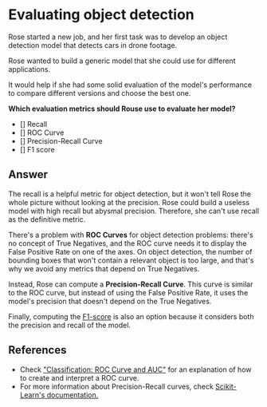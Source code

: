# Evaluating object detection

Rose started a new job, and her first task was to develop an object detection model that detects cars in drone footage.

Rose wanted to build a generic model that she could use for different applications.

It would help if she had some solid evaluation of the model's performance to compare different versions and choose the best one.

**Which evaluation metrics should Rouse use to evaluate her model?**

- [] Recall
- [] ROC Curve
- [] Precision-Recall Curve
- [] F1 score

## Answer

The recall is a helpful metric for object detection, but it won't tell Rose the whole picture without looking at the precision. Rose could build a useless model with high recall but abysmal precision. Therefore, she can't use recall as the definitive metric.

There's a problem with **ROC Curves** for object detection problems: there's no concept of True Negatives, and the ROC curve needs it to display the False Positive Rate on one of the axes. On object detection, the number of bounding boxes that won't contain a relevant object is too large, and that's why we avoid any metrics that depend on True Negatives.

Instead, Rose can compute a **Precision-Recall Curve**. This curve is similar to the ROC curve, but instead of using the False Positive Rate, it uses the model's precision that doesn't depend on the True Negatives.

Finally, computing the [F1-score](https://en.wikipedia.org/wiki/F-score) is also an option because it considers both the precision and recall of the model.

## References

- Check ["Classification: ROC Curve and AUC"](https://developers.google.com/machine-learning/crash-course/classification/roc-and-auc) for an explanation of how to create and interpret a ROC curve.
- For more information about Precision-Recall curves, check [Scikit-Learn's documentation.](https://scikit-learn.org/stable/modules/generated/sklearn.metrics.precision_recall_curve.html)
